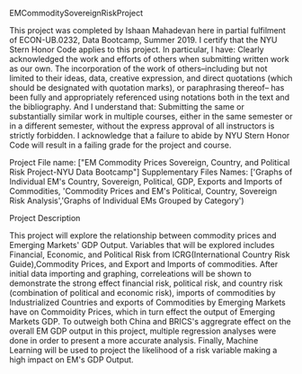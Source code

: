   EMCommoditySovereignRiskProject

This project was completed by 
Ishaan Mahadevan  here in partial fulfilment of ECON-UB.0232,
Data Bootcamp, Summer  2019. I certify that the NYU Stern Honor Code applies to this project.
In particular, I have:
Clearly acknowledged the work and efforts of others when submitting written work as our own.
The incorporation of the work of others–including but not limited to their ideas, data, creative
expression, and direct quotations (which should be designated with quotation marks), or paraphrasing thereof– has been fully and appropriately referenced using notations both in the text
and the bibliography.
And I understand that:
Submitting the same or substantially similar work in multiple courses, either in the same semester
or in a different semester, without the express approval of all instructors is strictly forbidden.
I acknowledge that a failure to abide by NYU Stern Honor Code will result in a failing grade for
the project and course.


Project File name: ["EM Commodity Prices Sovereign, Country, and Political Risk Project-NYU Data Bootcamp"]
Supplementary Files Names: ['Graphs of Individual EM's Country, Sovereign, Political, GDP, Exports and Imports of Commodities, 'Commodity Prices and EM's Political, Country, Sovereign Risk Analysis','Graphs of Individual EMs Grouped by Category')

Project Description

This project will explore the relationship between commodity prices and Emerging Markets' GDP Output. Variables that will be explored includes Financial, Economic, and Political Risk from ICRG(International Country Risk Guide),Commodity Prices, and Export and Imports of commodities. After initial data importing and graphing, correleations will be shown to demonstrate the strong effect financial risk, political risk, and country risk (combination of political and economic risk), imports of commodities by Industrialized Countries and exports of Commodities by Emerging Markets have on Commoidity Prices, which in turn effect the output of Emerging Markets GDP. To outweigh both China and BRICS's aggregrate effect on the overall EM GDP output in this project, multiple regression analyses were done in order to present a more accurate analysis. Finally, Machine Learning will be used to project the likelihood of a risk variable making a high impact on EM's GDP Output. 
